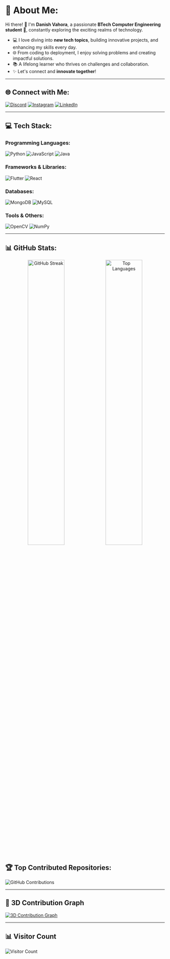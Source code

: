 # 🌟 About Me:
Hi there! 👋 I'm **Danish Vahora**, a passionate **BTech Computer Engineering student** 🚀, constantly exploring the exciting realms of technology.

- 💻 I love diving into **new tech topics**, building innovative projects, and enhancing my skills every day.
- 🌐 From coding to deployment, I enjoy solving problems and creating impactful solutions.
- 📚 A lifelong learner who thrives on challenges and collaboration.
- ✨ Let's connect and **innovate together**!

---

## 🌐 Connect with Me:
[![Discord](https://img.shields.io/badge/Discord-%237289DA.svg?style=for-the-badge&logo=discord&logoColor=white)](https://discord.gg/7WBctwKV)
[![Instagram](https://img.shields.io/badge/Instagram-%23E4405F.svg?style=for-the-badge&logo=instagram&logoColor=white)](https://instagram.com/vhora_danish)
[![LinkedIn](https://img.shields.io/badge/LinkedIn-%230077B5.svg?style=for-the-badge&logo=linkedin&logoColor=white)](https://www.linkedin.com/in/danish-vahora-8b3b6b262/)

---

## 💻 Tech Stack:
### Programming Languages:
![Python](https://img.shields.io/badge/python-3670A0?style=for-the-badge&logo=python&logoColor=ffdd54)
![JavaScript](https://img.shields.io/badge/javascript-%23323330.svg?style=for-the-badge&logo=javascript&logoColor=%23F7DF1E)
![Java](https://img.shields.io/badge/java-%23ED8B00.svg?style=for-the-badge&logo=openjdk&logoColor=white)

### Frameworks & Libraries:
![Flutter](https://img.shields.io/badge/Flutter-%2302569B.svg?style=for-the-badge&logo=Flutter&logoColor=white)
![React](https://img.shields.io/badge/react-%2320232a.svg?style=for-the-badge&logo=react&logoColor=%2361DAFB)

### Databases:
![MongoDB](https://img.shields.io/badge/MongoDB-%234ea94b.svg?style=for-the-badge&logo=mongodb&logoColor=white)
![MySQL](https://img.shields.io/badge/mysql-4479A1.svg?style=for-the-badge&logo=mysql&logoColor=white)

### Tools & Others:
![OpenCV](https://img.shields.io/badge/opencv-%23white.svg?style=for-the-badge&logo=opencv&logoColor=white)
![NumPy](https://img.shields.io/badge/numpy-%23013243.svg?style=for-the-badge&logo=numpy&logoColor=white)

---

## 📊 GitHub Stats:
<div align="center">
  <img src="https://github-readme-streak-stats.herokuapp.com/?user=DanishVahora&theme=dark&hide_border=false" alt="GitHub Streak" width="48%"/>
  <img src="https://github-readme-stats.vercel.app/api/top-langs/?username=DanishVahora&theme=dark&hide_border=false&layout=compact" alt="Top Languages" width="48%"/>
</div>

## 🏆 Top Contributed Repositories:
![GitHub Contributions](https://github-contributor-stats.vercel.app/api?username=DanishVahora&limit=5&theme=dark&combine_all_yearly_contributions=true)

---

## 🌟 3D Contribution Graph
[![3D Contribution Graph](https://github.com/DanishVahora/DanishVahora/blob/main/github-metrics.svg)](https://skyline.github.com/DanishVahora/2023)

---

## 📊 Visitor Count
![Visitor Count](https://komarev.com/ghpvc/?username=DanishVahora&style=flat-square)
